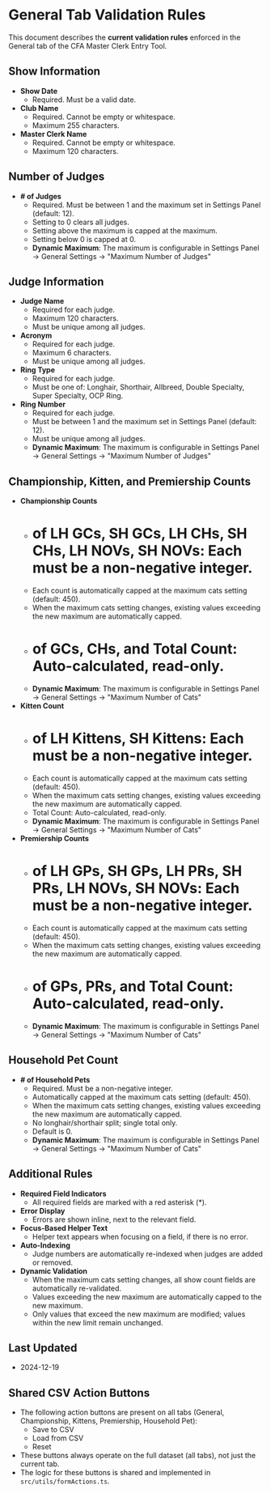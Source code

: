 # General Tab Validation Rules

This document describes the **current validation rules** enforced in the General tab of the CFA Master Clerk Entry Tool.

## Show Information
- **Show Date**
  - Required. Must be a valid date.
- **Club Name**
  - Required. Cannot be empty or whitespace.
  - Maximum 255 characters.
- **Master Clerk Name**
  - Required. Cannot be empty or whitespace.
  - Maximum 120 characters.

## Number of Judges
- **# of Judges**
  - Required. Must be between 1 and the maximum set in Settings Panel (default: 12).
  - Setting to 0 clears all judges.
  - Setting above the maximum is capped at the maximum.
  - Setting below 0 is capped at 0.
  - **Dynamic Maximum**: The maximum is configurable in Settings Panel → General Settings → "Maximum Number of Judges"

## Judge Information
- **Judge Name**
  - Required for each judge.
  - Maximum 120 characters.
  - Must be unique among all judges.
- **Acronym**
  - Required for each judge.
  - Maximum 6 characters.
  - Must be unique among all judges.
- **Ring Type**
  - Required for each judge.
  - Must be one of: Longhair, Shorthair, Allbreed, Double Specialty, Super Specialty, OCP Ring.
- **Ring Number**
  - Required for each judge.
  - Must be between 1 and the maximum set in Settings Panel (default: 12).
  - Must be unique among all judges.
  - **Dynamic Maximum**: The maximum is configurable in Settings Panel → General Settings → "Maximum Number of Judges"

## Championship, Kitten, and Premiership Counts
- **Championship Counts**
  - # of LH GCs, SH GCs, LH CHs, SH CHs, LH NOVs, SH NOVs: Each must be a non-negative integer.
  - Each count is automatically capped at the maximum cats setting (default: 450).
  - When the maximum cats setting changes, existing values exceeding the new maximum are automatically capped.
  - # of GCs, CHs, and Total Count: Auto-calculated, read-only.
  - **Dynamic Maximum**: The maximum is configurable in Settings Panel → General Settings → "Maximum Number of Cats"
- **Kitten Count**
  - # of LH Kittens, SH Kittens: Each must be a non-negative integer.
  - Each count is automatically capped at the maximum cats setting (default: 450).
  - When the maximum cats setting changes, existing values exceeding the new maximum are automatically capped.
  - Total Count: Auto-calculated, read-only.
  - **Dynamic Maximum**: The maximum is configurable in Settings Panel → General Settings → "Maximum Number of Cats"
- **Premiership Counts**
  - # of LH GPs, SH GPs, LH PRs, SH PRs, LH NOVs, SH NOVs: Each must be a non-negative integer.
  - Each count is automatically capped at the maximum cats setting (default: 450).
  - When the maximum cats setting changes, existing values exceeding the new maximum are automatically capped.
  - # of GPs, PRs, and Total Count: Auto-calculated, read-only.
  - **Dynamic Maximum**: The maximum is configurable in Settings Panel → General Settings → "Maximum Number of Cats"

## Household Pet Count
- **# of Household Pets**
  - Required. Must be a non-negative integer.
  - Automatically capped at the maximum cats setting (default: 450).
  - When the maximum cats setting changes, existing values exceeding the new maximum are automatically capped.
  - No longhair/shorthair split; single total only.
  - Default is 0.
  - **Dynamic Maximum**: The maximum is configurable in Settings Panel → General Settings → "Maximum Number of Cats"

## Additional Rules
- **Required Field Indicators**
  - All required fields are marked with a red asterisk (*).
- **Error Display**
  - Errors are shown inline, next to the relevant field.
- **Focus-Based Helper Text**
  - Helper text appears when focusing on a field, if there is no error.
- **Auto-Indexing**
  - Judge numbers are automatically re-indexed when judges are added or removed.
- **Dynamic Validation**
  - When the maximum cats setting changes, all show count fields are automatically re-validated.
  - Values exceeding the new maximum are automatically capped to the new maximum.
  - Only values that exceed the new maximum are modified; values within the new limit remain unchanged.

## Last Updated
- 2024-12-19

## Shared CSV Action Buttons

- The following action buttons are present on all tabs (General, Championship, Kittens, Premiership, Household Pet):
  - Save to CSV
  - Load from CSV
  - Reset
- These buttons always operate on the full dataset (all tabs), not just the current tab.
- The logic for these buttons is shared and implemented in `src/utils/formActions.ts`. 